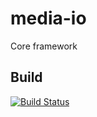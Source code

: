# media-io
Core framework

## Build
[![Build Status](https://travis-ci.org/media-io/media-io.svg?branch=master)](https://travis-ci.org/media-io/media-io)
